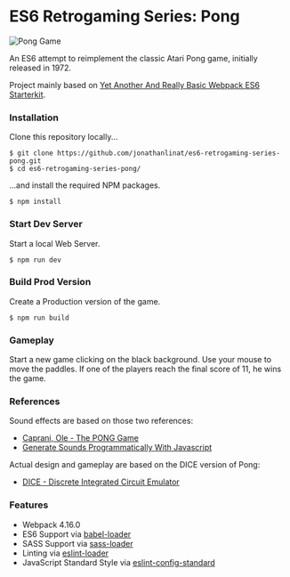 # ES6 Retrogaming Series: Pong

![Pong Game](https://image.ibb.co/fkNNfd/es6_atari_pong_screenshot.png)

An ES6 attempt to reimplement the classic Atari Pong game, initially released in 1972.

Project mainly based on [Yet Another And Really Basic Webpack ES6 Starterkit](https://github.com/jonathanlinat/yet-another-and-really-basic-webpack-es6-starterkit).

### Installation

Clone this repository locally...

```
$ git clone https://github.com/jonathanlinat/es6-retrogaming-series-pong.git
$ cd es6-retrogaming-series-pong/
```

...and install the required NPM packages.

```
$ npm install
```

### Start Dev Server

Start a local Web Server.

```
$ npm run dev
```

### Build Prod Version

Create a Production version of the game.

```
$ npm run build
```

### Gameplay

Start a new game clicking on the black background. Use your mouse to move the paddles. If one of the players reach the final score of 11, he wins the game.

### References

Sound effects are based on those two references:

* [Caprani, Ole - The PONG Game](http://cs.au.dk/~dsound/DigitalAudio.dir/Greenfoot/Pong.dir/Pong.html)
* [Generate Sounds Programmatically With Javascript](http://marcgg.com/blog/2016/11/01/javascript-audio/)

Actual design and gameplay are based on the DICE version of Pong:

* [DICE - Discrete Integrated Circuit Emulator](https://adamulation.blogspot.com)

### Features

* Webpack 4.16.0
* ES6 Support via [babel-loader](https://github.com/babel/babel-loader)
* SASS Support via [sass-loader](https://github.com/jtangelder/sass-loader)
* Linting via [eslint-loader](https://github.com/MoOx/eslint-loader)
* JavaScript Standard Style via [eslint-config-standard](https://github.com/standard/eslint-config-standard)
